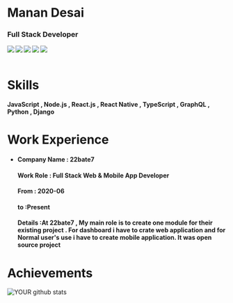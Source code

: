 # Manan Desai
### Full Stack Developer
<a href=https://www.facebook.com/manan.desai.1811/> <img align="left" src="https://img.icons8.com/color/48/000000/facebook-new.png"></img></a>


<a href=https://www.linkedin.com/feed/update/urn:li:activity:6690222609323323392/ > <img align="left" src="https://img.icons8.com/color/48/000000/linkedin.png"></img></a>


<a href=https://twitter.com/developtheweb_ > <img align="left" src="https://img.icons8.com/color/48/000000/twitter.png"></img></a>


<a href=https://www.instagram.com/_manandesai_ > <img align="left" src="https://img.icons8.com/color/48/000000/instagram-new.png"></img></a>


<a href=https://medium.com/@MananDe67590352 > <img align="left" src="https://img.icons8.com/color/48/000000/medium-monogram.png"></img></a>

<br />
<br />

# Skills

<h4>JavaScript , Node.js , React.js , React Native , TypeScript , GraphQL , Python , Django</h4>

# Work Experience

<ul>
<li><h4> Company Name : 22bate7 </h4> 
  <h4> Work Role : Full Stack Web & Mobile App Developer</h4> 
  <h4> From : 2020-06 </h4> 
  <h4> to :Present </h4> 
  <h4> Details :At 22bate7 , My main role is to create one module for their existing project . For dashboard i have to crate web application and for Normal user's use i have to create mobile application. It was open source project </h4> 
</li></ul>



# Achievements

![YOUR github stats](https://github-readme-stats.vercel.app/api?username=MananDesai54)

